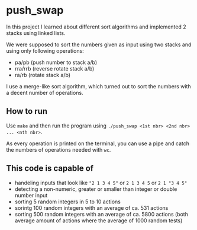 # push_swap
In this project I learned about different sort algorithms and implemented 2 stacks using linked lists.

We were supposed to sort the numbers given as input using two stacks and using only following operations: 
- pa/pb (push number to stack a/b)
- rra/rrb (reverse rotate stack a/b)
- ra/rb (rotate stack a/b)

I use a merge-like sort algorithm, which turned out to sort the numbers with a decent number of operations.

## How to run
Use ```make``` and then run the program using ```./push_swap <1st nbr> <2nd nbr> ... <nth nbr>```.

As every operation is printed on the terminal, you can use a pipe and catch the numbers of operations needed with ```wc```.

## This code is capable of
- handeling inputs that look like `"2 1 3 4 5"` or `2 1 3 4 5` or `2 1 "3 4 5"`
- detecting a non-numeric, greater or smaller than integer or double number input
- sorting 5 random integers in 5 to 10 actions<br>
- sorintg 100 random integers with an average of ca. 531 actions
- sorting 500 random integers with an average of ca. 5800 actions
(both average amount of actions where the average of 1000 random tests)
